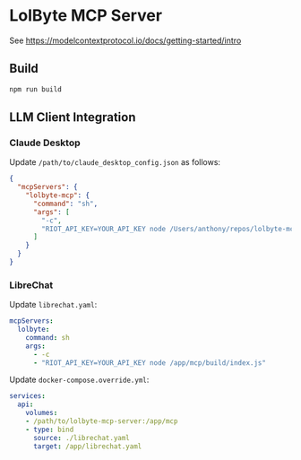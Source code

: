 # LolByte MCP Server

See https://modelcontextprotocol.io/docs/getting-started/intro

## Build

```bash
npm run build
```

## LLM Client Integration

### Claude Desktop

Update `/path/to/claude_desktop_config.json` as follows:

```json
{
  "mcpServers": {
    "lolbyte-mcp": {
      "command": "sh",
      "args": [
        "-c",
        "RIOT_API_KEY=YOUR_API_KEY node /Users/anthony/repos/lolbyte-mcp/build/index.js"
      ]
    }
  }
}
```

### LibreChat

Update `librechat.yaml`:

```yaml
mcpServers:
  lolbyte:
    command: sh
    args:
      - -c
      - "RIOT_API_KEY=YOUR_API_KEY node /app/mcp/build/index.js"
```
Update `docker-compose.override.yml`:

```yaml
services:
  api:
    volumes:
    - /path/to/lolbyte-mcp-server:/app/mcp
    - type: bind
      source: ./librechat.yaml
      target: /app/librechat.yaml
```